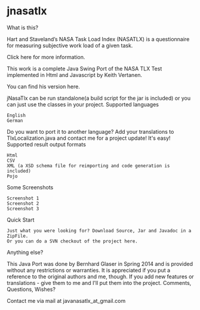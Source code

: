 # jnasatlx
What is this?

Hart and Staveland’s NASA Task Load Index (NASATLX) is a questionnaire for measuring subjective work load of a given task.

Click here for more information.

This work is a complete Java Swing Port of the NASA TLX Test implemented in Html and Javascript by Keith Vertanen.

You can find his version here.

jNasaTlx can be run standalone(a build script for the jar is included) or you can just use the classes in your project.
Supported languages

    English
    German 

Do you want to port it to another language? Add your translations to TlxLocalization.java and contact me for a project update! It's easy!
Supported result output formats

    Html
    CSV
    XML (a XSD schema file for reimporting and code generation is included)
    Pojo 

Some Screenshots

    Screenshot 1
    Screenshot 2
    Screenshot 3 

Quick Start

    Just what you were looking for? Download Source, Jar and Javadoc in a ZipFile.
    Or you can do a SVN checkout of the project here. 

Anything else?

This Java Port was done by Bernhard Glaser in Spring 2014 and is provided without any restrictions or warranties.
It is appreciated if you put a reference to the original authors and me, though.
If you add new features or translations - give them to me and I'll put them into the project.
Comments, Questions, Wishes?

Contact me via mail at javanasatlx_at_gmail.com 
